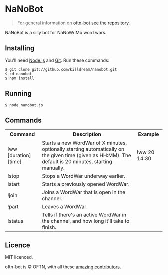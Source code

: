 NaNoBot
========

> For general information on
> [oftn-bot see the repository](http://github.com/oftn/oftn-bot).

NaNoBot is a silly bot for NaNoWriMo word wars.


## Installing

You'll need [Node.js](http://nodejs.org) and [Git](http://git-scm.com/). Run
these commands:

    $ git clone git://github.com/killdream/nanobot.git
    $ cd nanobot
    $ npm install
    
    
## Running

    $ node nanobot.js


## Commands


<table>
  <tr>
    <th>Command</th><th>Description</th><th>Example</th>
  </tr>
  <tr>
    <td>!ww [duration] [time]</td>
    <td>Starts a new WordWar of X minutes, optionally starting automatically on the given time (given as HH:MM).
        The default is 20 minutes, starting manually.</td>
    <td>!ww 20 14:30</td>
  </tr>
  <tr>
    <td>!stop</td>
    <td>Stops a WordWar underway earlier.</td>
    <td></td>
  </tr>
  <tr>
    <td>!start</td>
    <td>Starts a previously opened WordWar.</td>
    <td></td>
  </tr>
  <tr>
    <td>!join</td>
    <td>Joins a WordWar that is open in the channel.</td>
    <td></td>
  </tr>
  <tr>
    <td>!part</td>
    <td>Leaves a WordWar.</td>
    <td></td>
  </tr>
  <tr>
    <td>!status</td>
    <td>Tells if there's an active WordWar in the channel, and how long it'll
  take to finish.</td>
    <td></td>
  </tr>
</table>

    
## Licence

MIT licenced.

oftn-bot is © OFTN, with all these [amazing contributors](https://github.com/oftn/oftn-bot/graphs/contributors).
